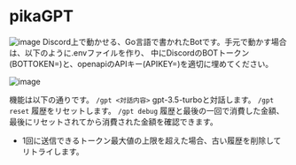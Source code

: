 # pikaGPT
![image](https://user-images.githubusercontent.com/17543997/228567135-28adf1f7-fb75-4b00-9025-fe8f6a77af89.png)
Discord上で動かせる、Go言語で書かれたBotです。手元で動かす場合は、以下のように.envファイルを作り、
中にDiscordのBOTトークン(BOTTOKEN=)と、openapiのAPIキー(APIKEY=)を適切に埋めてください。

![image](https://user-images.githubusercontent.com/17543997/228567438-b0185853-cfe3-4479-b75a-afba10fba272.png)

機能は以下の通りです。
`/gpt <対話内容>` gpt-3.5-turboと対話します。
`/gpt reset` 履歴をリセットします。
`/gpt debug` 履歴と最後の一回で消費した金額、最後にリセットされてから消費された金額を確認できます。

- 1回に送信できるトークン最大値の上限を超えた場合、古い履歴を削除してリトライします。
